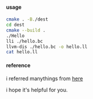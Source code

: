 #### usage
```bash
cmake . -B./dest
cd dest
cmake --build .
./Hello
lli ./hello.bc
llvm-dis ./hello.bc -o hello.ll
cat hello.ll
```

#### reference
i referred manythings from [here](https://www.slideshare.net/WeiRenChen/mclinker2013chenwj)

i hope it's helpful for you.